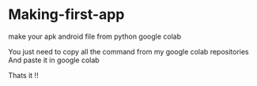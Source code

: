# Making-first-app
make your apk android file 
from python google colab


You just need to copy all the command 
from my google colab repositories 
And paste it in google colab

Thats it !!
